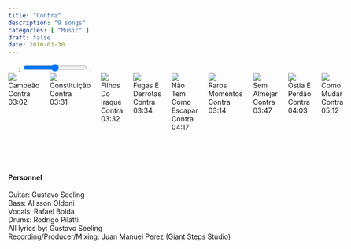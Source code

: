 ```yaml
---
title: "Contra"
description: "9 songs"
categories: [ "Music" ]
draft: false
date: 2010-01-30
---
```


<div class="player">
    <div class="large-6 medium-6 small-12 columns" id="amplitude-left">
        <img amplitude-song-info="cover_art_url" amplitude-main-song-info="true"/>
        <div id="player-left-bottom">
            <div id="time-container">
                <span class="current-time">
                    <span class="amplitude-current-minutes" amplitude-main-current-minutes="true"></span>:<span class="amplitude-current-seconds" amplitude-main-current-seconds="true"></span>
                </span>
                <input type="range" class="amplitude-song-slider" amplitude-main-song-slider="true" step=".1"/>
                <span class="duration">
                    <span class="amplitude-duration-minutes" amplitude-main-duration-minutes="true"></span>:<span class="amplitude-duration-seconds" amplitude-main-duration-seconds="true"></span>
                </span>
            </div>
            <div id="control-container">
                <div id="repeat-container">
                    <div class="amplitude-repeat" id="repeat"></div>
                </div>
                <div id="central-control-container">
                    <div id="central-controls">
                        <div class="amplitude-prev" id="previous"></div>
                        <div class="amplitude-play-pause" amplitude-main-play-pause="true" id="play-pause"></div>
                        <div class="amplitude-next" id="next"></div>
                    </div>
                </div>
                <div id="shuffle-container">
                    <div class="amplitude-shuffle amplitude-shuffle-off" id="shuffle"></div>
                </div>
            </div>
            <div id="meta-container">
                <span amplitude-song-info="name" amplitude-main-song-info="true" class="song-name"></span>
                <div class="song-artist-album">
                    <span amplitude-song-info="artist" amplitude-main-song-info="true"></span>
                    <span amplitude-song-info="album" amplitude-main-song-info="true"></span>
                </div>
            </div>
        </div>
    </div>
    <div class="large-6 medium-6 small-12 columns" id="amplitude-right">
        <div class="song amplitude-song-container amplitude-play-pause" amplitude-song-index="0">
            <div class="song-now-playing-icon-container">
                <div class="play-button-container">
                </div>
                <img class="now-playing" src="/player/now-playing.svg"/>
            </div>
            <div class="song-meta-data">
                <span class="song-title">Campeão</span>
                <span class="song-artist">Contra</span>
            </div>
            <span class="song-duration">03:02</span>
        </div>
        <div class="song amplitude-song-container amplitude-play-pause" amplitude-song-index="1">
            <div class="song-now-playing-icon-container">
                <div class="play-button-container">
                </div>
                <img class="now-playing" src="/player/now-playing.svg"/>
            </div>
            <div class="song-meta-data">
                <span class="song-title">Constituição</span>
                <span class="song-artist">Contra</span>
            </div>
            <span class="song-duration">03:31</span>
        </div>
        <div class="song amplitude-song-container amplitude-play-pause" amplitude-song-index="2">
            <div class="song-now-playing-icon-container">
                <div class="play-button-container">
                </div>
                <img class="now-playing" src="/player/now-playing.svg"/>
            </div>
            <div class="song-meta-data">
                <span class="song-title">Filhos Do Iraque</span>
                <span class="song-artist">Contra</span>
            </div>
            <span class="song-duration">03:32</span>
        </div>
        <div class="song amplitude-song-container amplitude-play-pause" amplitude-song-index="3">
            <div class="song-now-playing-icon-container">
                <div class="play-button-container">
                </div>
                <img class="now-playing" src="/player/now-playing.svg"/>
            </div>
            <div class="song-meta-data">
                <span class="song-title">Fugas E Derrotas</span>
                <span class="song-artist">Contra</span>
            </div>
            <span class="song-duration">03:34</span>
        </div>
        <div class="song amplitude-song-container amplitude-play-pause" amplitude-song-index="4">
            <div class="song-now-playing-icon-container">
                <div class="play-button-container">
                </div>
                <img class="now-playing" src="/player/now-playing.svg"/>
            </div>
            <div class="song-meta-data">
                <span class="song-title">Não Tem Como Escapar</span>
                <span class="song-artist">Contra</span>
            </div>
            <span class="song-duration">04:17</span>
        </div>
        <div class="song amplitude-song-container amplitude-play-pause" amplitude-song-index="5">
            <div class="song-now-playing-icon-container">
                <div class="play-button-container">
                </div>
                <img class="now-playing" src="/player/now-playing.svg"/>
            </div>
            <div class="song-meta-data">
                <span class="song-title">Raros Momentos</span>
                <span class="song-artist">Contra</span>
            </div>
            <span class="song-duration">03:14</span>
        </div>
        <div class="song amplitude-song-container amplitude-play-pause" amplitude-song-index="6">
            <div class="song-now-playing-icon-container">
                <div class="play-button-container">
                </div>
                <img class="now-playing" src="/player/now-playing.svg"/>
            </div>
            <div class="song-meta-data">
                <span class="song-title">Sem Almejar</span>
                <span class="song-artist">Contra</span>
            </div>
            <span class="song-duration">03:47</span>
        </div>
        <div class="song amplitude-song-container amplitude-play-pause" amplitude-song-index="7">
            <div class="song-now-playing-icon-container">
                <div class="play-button-container">
                </div>
                <img class="now-playing" src="/player/now-playing.svg"/>
            </div>
            <div class="song-meta-data">
                <span class="song-title">Óstia E Perdão</span>
                <span class="song-artist">Contra</span>
            </div>
            <span class="song-duration">04:03</span>
        </div>
        <div class="song amplitude-song-container amplitude-play-pause" amplitude-song-index="8">
            <div class="song-now-playing-icon-container">
                <div class="play-button-container">
                </div>
                <img class="now-playing" src="/player/now-playing.svg"/>
            </div>
            <div class="song-meta-data">
                <span class="song-title">Como Mudar</span>
                <span class="song-artist">Contra</span>
            </div>
            <span class="song-duration">05:12</span>
        </div>
    </div>
</div>

<script type="text/javascript">
    Amplitude.init({
        "songs": [
            {
                "name": "Campeão",
                "artist": "Contra",
                "album": "Contra",
                "url": "/audio/contra/01_-_Contra_-_Campeao.mp3",
                "cover_art_url": "/images/music/Contra.jpg"
            },
            {
                "name": "Constituição",
                "artist": "Contra",
                "album": "Contra",
                "url": "/audio/contra/02_-_Contra_-_Constituicao.mp3",
                "cover_art_url": "/images/music/Contra.jpg"
            },
            {
                "name": "Filhos Do Iraque",
                "artist": "Contra",
                "album": "Contra",
                "url": "/audio/contra/03_-_Contra_-_Filhos_Do_Iraque.mp3",
                "cover_art_url": "/images/music/Contra.jpg"
            },
            {
                "name": "Fugas E Derrotas",
                "artist": "Contra",
                "album": "Contra",
                "url": "/audio/contra/04_-_Contra_-_Fugas_E_Derrotas.mp3",
                "cover_art_url": "/images/music/Contra.jpg"
            },
            {
                "name": "Não Tem Como Escapar",
                "artist": "Contra",
                "album": "Contra",
                "url": "/audio/contra/05_-_Contra_-_Nao_Tem_Como_Escapar.mp3",
                "cover_art_url": "/images/music/Contra.jpg"
            },
            {
                "name": "Raros Momentos",
                "artist": "Contra",
                "album": "Contra",
                "url": "/audio/contra/06_-_Contra_-_Raros_Momentos_(part._Rodrigo_Lima-Dead_Fish).mp3",
                "cover_art_url": "/images/music/Contra.jpg"
            },
            {
                "name": "Sem Almejar",
                "artist": "Contra",
                "album": "Contra",
                "url": "/audio/contra/07_-_Contra_-_Sem_Almejar.mp3",
                "cover_art_url": "/images/music/Contra.jpg"
            },
            {
                "name": "Óstia E Perdão",
                "artist": "Contra",
                "album": "Contra",
                "url": "/audio/contra/08_-_Contra_-_Ostia_E_Perdao.mp3",
                "cover_art_url": "/images/music/Contra.jpg"
            },
            {
                "name": "Como Mudar",
                "artist": "Contra",
                "album": "Contra",
                "url": "/audio/contra/09_-_Contra_-_Como_Mudar.mp3",
                "cover_art_url": "/images/music/Contra.jpg"
            },
        ]
    });
</script>
  
  &nbsp;  
  &nbsp;  
  &nbsp;  
  
#### Personnel

Guitar: Gustavo Seeling  
Bass: Alisson Oldoni  
Vocals: Rafael Bolda  
Drums: Rodrigo Pilatti  
All lyrics by: Gustavo Seeling  
Recording/Producer/Mixing: Juan Manuel Perez (Giant Steps Studio)  
  